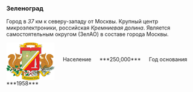 <!--2021-10-17 15:29:11-->
### Зеленоград
Город в *37* км к северу-западу от Москвы. Крупный центр микроэлектроники, российская *Кремниевая долина*.
Является самостоятельным округом (ЗелАО) в составе города Москвы.

<span class="dt">
  <img src="zelenograd.svg" align="middle" width="128px"> &emsp; 
<span class="dtc">
  Население &emsp; ***250,000*** &emsp;
  Год&nbsp;основания &emsp; ***1958***
</span>
</span>